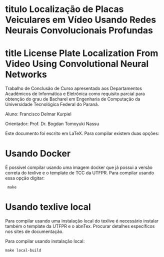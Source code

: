 # titulo Localização de Placas Veiculares em Vídeo Usando Redes Neurais Convolucionais Profundas
# title License Plate Localization From Video Using Convolutional Neural Networks

Trabalho de Conclusão de Curso apresentado aos Departamentos Acadêmicos de
Informática e Eletrônica como requisito parcial para obtenção do grau de
Bacharel em Engenharia de Computação da Universidade Tecnológica Federal do
Paraná.

Aluno: Francisco Delmar Kurpiel

Orientador: Prof. Dr. Bogdan Tomoyuki Nassu

Este documento foi escrito em LaTeX. Para compilar existem duas opções:

# Usando Docker
É possível compilar usando uma imagem docker que já possui a versão correta do
texlive e o template de TCC da UTFPR. Para compilar usando essa opção digitar:

```
 make
```

# Usando texlive local
Para compilar usando uma instalação local do texlive é necessário instalar
também o template da UTFPR e o abnTex. Procurar detalhes específicos nos sites
de documentação.

Para compilar usando instalação local:

```
make local-build
```

